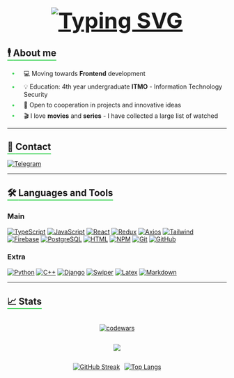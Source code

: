 # <div style='text-align: center; font-size: 50px;'>[![Typing SVG](https://readme-typing-svg.herokuapp.com?font=Fira+Code&pause=30000&color=39D353&center=true&vCenter=true&weight=500&size=24&lines=Hi+there+👋,+I'm+Timofey+👨‍💻)](https://git.io/typing-svg)</div>

<h2 style="text-decoration-color: #39D353; text-underline-offset: 8px;"> <u style="text-decoration-color: #39D353;">🕴️ <b>About me</b></u></h2>

<div style='margin-bottom: 10px'></div>


<ul style="list-style-type: none">
    <li style="position: relative; padding-left: 1em; margin-bottom: 0.5em">
        <span style="position: absolute; left: -1em; top: 0; color: #39D353">•</span>
        💻 Moving towards <b>Frontend</b> development
    </li>
    <li style="position: relative; padding-left: 1em; margin-bottom: 0.5em">
        <span style="position: absolute; left: -1em; top: 0; color: #39D353">•</span>
        💡 Education: 4th year undergraduate <b>ITMO</b> - Information Technology Security
    </li>
    <li style="position: relative; padding-left: 1em; margin-bottom: 0.5em">
        <span style="position: absolute; left: -1em; top: 0; color: #39D353">•</span>
        🔭 Open to cooperation in projects and innovative ideas
    </li>
    <li style="position: relative; padding-left: 1em; margin-bottom: 0.5em">
        <span style="position: absolute; left: -1em; top: 0; color: #39D353">•</span>
        🎬 I love <b>movies</b> and <b>series</b> - I have collected a large list of watched
    </li>
</ul>

<hr>

<h2 style="text-decoration-color: #39D353; text-underline-offset: 8px;"> <u style="text-decoration-color: #39D353;">📒 <b>Contact</b></u></h2>

<div style='margin-bottom: 16px'></div>

[![Telegram](https://img.shields.io/badge/-Telegram-090909?style=for-the-badge&logo=telegram&logoColor=#28A8E8)](https://t.me/ttimof)

<hr>


<h2 style="text-decoration-color: #39D353; text-underline-offset: 8px;"> <u style="text-decoration-color: #39D353;">🛠️ <b>Languages and Tools</b></u></h2>

<div style='margin-bottom: 16px'></div>

### **Main**

[![TypeScript](https://img.shields.io/badge/-Typescript-090909?style=for-the-badge&logo=typescript&logoColor=3178C6)](https://www.typescriptlang.org/)
[![JavaScript](https://img.shields.io/badge/-Javascript-090909?style=for-the-badge&logo=javascript&logoColor=#28A8E8)](https://learn.javascript.ru/)
[![React](https://img.shields.io/badge/-React-090909?style=for-the-badge&logo=react&logoColor=#28A8E8)](https://react.dev/)
[![Redux](https://img.shields.io/badge/-Redux-090909?style=for-the-badge&logo=redux&logoColor=764ABC)](https://redux.js.org/)
[![Axios](https://img.shields.io/badge/-Axios-090909?style=for-the-badge&logo=axios&logoColor=671DDF)](https://axios-http.com/)
[![Tailwind](https://img.shields.io/badge/-Tailwind-090909?style=for-the-badge&logo=tailwindcss&logoColor=#28A8E8)](https://tailwindcss.com/)
[![Firebase](https://img.shields.io/badge/-Firebase-090909?style=for-the-badge&logo=firebase&logoColor=#28A8E8)](https://firebase.google.com/)
[![PostgreSQL](https://img.shields.io/badge/-PostgreSQL-090909?style=for-the-badge&logo=postgresql&logoColor=699ECA)](https://www.postgresql.org/)
[![HTML](https://img.shields.io/badge/-HTML-090909?style=for-the-badge&logo=html5&logoColor=#28A8E8)](http://htmlbook.ru/html5)
[![NPM](https://img.shields.io/badge/-NPM-090909?style=for-the-badge&logo=npm&logoColor=#28A8E8)](https://www.npmjs.com/)
[![Git](https://img.shields.io/badge/-GIT-090909?style=for-the-badge&logo=git&logoColor=#28A8E8)](https://git-scm.com/)
[![GitHub](https://img.shields.io/badge/-github-090909?style=for-the-badge&logo=github&logoColor=#28A8E8)](https://github.com/Timhok0217)

### **Extra**

[![Python](https://img.shields.io/badge/-Python-090909?style=for-the-badge&logo=python&logoColor=#28A8E8)](https://www.python.org/)
[![C++](https://img.shields.io/badge/-C++-090909?style=for-the-badge&logo=c&logoColor=#28A8E8)](https://habr.com/ru/hub/cpp/)
[![Django](https://img.shields.io/badge/-Django-090909?style=for-the-badge&logo=django&logoColor=0C4B33)](https://www.djangoproject.com/)
[![Swiper](https://img.shields.io/badge/-Swiper-090909?style=for-the-badge&logo=swiper&logoColor=0080FF)](https://swiperjs.com/)
[![Latex](https://img.shields.io/badge/-Latex-090909?style=for-the-badge&logo=latex&logoColor=008080)](https://www.latex-project.org/)
[![Markdown](https://img.shields.io/badge/-markdown-090909?style=for-the-badge&logo=markdown&logoColor=#28A8E8)](https://www.markdownguide.org/)

<hr>

<h2 style="text-decoration-color: #39D353; text-underline-offset: 8px;"> <u style="text-decoration-color: #39D353;">📈 <b>Stats</b></u></h2>

<div style='margin-bottom: 16px'></div>

<div style='display:flex; flex-direction:column; align-items:center'>

[![codewars](https://www.codewars.com/users/Timhok0217/badges/large)](https://www.codewars.com/users/Timhok0217)

![](https://github-profile-summary-cards.vercel.app/api/cards/profile-details?username=timhok0217&theme=github_dark)

  <div style='display:flex; gap: 10px; align-items:center'>

[![GitHub Streak](https://streak-stats.demolab.com?user=timhok0217&theme=github-dark&mode=weekly)](https://git.io/streak-stats)

[![Top Langs](https://github-readme-stats.vercel.app/api/top-langs/?username=timhok0217&size_weight=1&count_weight=0&theme=gotham&title_color=39D353&text_color=ffffff&hide=powershell&border_color=39D353&layout=compact)](https://github.com/anuraghazra/github-readme-stats)

  </div>

</div>
